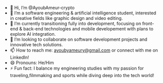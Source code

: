 - 👋 Hi, I’m @AyoubAmeur-crypto  
- 👀 I’m a software engineering & artificial intelligence student, interested in creative fields like graphic design and video editing.  
- 🌱 I’m currently transitioning fully into development, focusing on front-end & back-end technologies and mobile developement  with plans to explore AI integration.  
- 💞️ I’m looking to collaborate on software development projects and innovative tech solutions.  
- 📫 How to reach me: ayoubyameury@gmail.com or connect with me on LinkedIn!  
- 😄 Pronouns: He/Him  
- ⚡ Fun fact: I balance my engineering studies with my passion for traveling,filmmaking and sports while diving deep into the tech world!  


<!---
AyoubAmeur-crypto/AyoubAmeur-crypto is a ✨ special ✨ repository because its `README.md` (this file) appears on your GitHub profile.
You can click the Preview link to take a look at your changes.
--->
